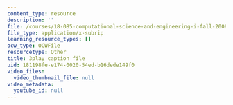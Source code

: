 ```yaml
---
content_type: resource
description: ''
file: /courses/18-085-computational-science-and-engineering-i-fall-2008/181198fee174002054edb16dede149f0_11y8_XTbwGo.srt
file_type: application/x-subrip
learning_resource_types: []
ocw_type: OCWFile
resourcetype: Other
title: 3play caption file
uid: 181198fe-e174-0020-54ed-b16dede149f0
video_files:
  video_thumbnail_file: null
video_metadata:
  youtube_id: null
---
```

